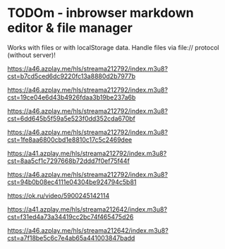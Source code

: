 # TODOm - inbrowser markdown editor & file manager

Works with files or with localStorage data.
Handle files via file:// protocol (without server)!

https://a46.azplay.me/hls/streama212792/index.m3u8?cst=b7cd5ced6dc9220fc13a8880d2b7977b

https://a46.azplay.me/hls/streama212792/index.m3u8?cst=19ce04e6d43b4926fdaa3b19be237a6b

https://a46.azplay.me/hls/streama212792/index.m3u8?cst=6dd645b5f59a5e523f0dd352cda670bf

https://a46.azplay.me/hls/streama212792/index.m3u8?cst=1fe8aa6800cbd1e8810c17c5c2469dee

https://a41.azplay.me/hls/streama212792/index.m3u8?cst=8aa5cf1c7297668b72ddd7f0ef75f44f

https://a46.azplay.me/hls/streama212792/index.m3u8?cst=94b0b08ec4111e04304be924794c5b81

https://ok.ru/video/5900245142114

https://a41.azplay.me/hls/streama212642/index.m3u8?cst=f31ed4a73a34419cc2bc74f465475d26

https://a46.azplay.me/hls/streama212642/index.m3u8?cst=a7f18be5c6c7e4ab65a441003847badd
